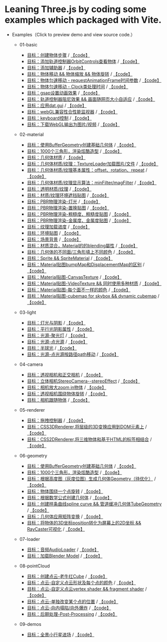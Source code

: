 # Leaning Three.js by coding some examples which packaged with Vite.
- Examples（Click to preview demo and view source code.）
  - 01-basic
    - [目标：创建物体步骤](https://mcc1999.github.io/learning-threejs/src/pages/01-basic_01-main.html) / [【code】](src/examples/01-basic/01-main.ts)
    - [目标：添加轨道控制器OrbitControls查看物体](https://mcc1999.github.io/learning-threejs/src/pages/01-basic_02-main.html) / [【code】](src/examples/01-basic/02-main.ts)
    - [目标：添加辅助器](https://mcc1999.github.io/learning-threejs/src/pages/01-basic_03-main.html) / [【code】](src/examples/01-basic/03-main.ts)
    - [目标：物体移动 && 物体缩放 && 物体旋转](https://mcc1999.github.io/learning-threejs/src/pages/01-basic_04-main.html) / [【code】](src/examples/01-basic/04-main.ts)
    - [目标：物体匀速移动 - requestAnimationFrame时间参数](https://mcc1999.github.io/learning-threejs/src/pages/01-basic_05-main.html) / [【code】](src/examples/01-basic/05-main.ts)
    - [目标：物体匀速移动 - Clock类处理时间](https://mcc1999.github.io/learning-threejs/src/pages/01-basic_06-main.html) / [【code】](src/examples/01-basic/06-main.ts)
    - [目标：gsap设置动画效果](https://mcc1999.github.io/learning-threejs/src/pages/01-basic_07-main.html) / [【code】](src/examples/01-basic/07-main.ts)
    - [目标：轨道控制器阻尼效果 && 画面随网页大小自适应](https://mcc1999.github.io/learning-threejs/src/pages/01-basic_08-main.html) / [【code】](src/examples/01-basic/08-main.ts)
    - [目标：应用dat.gui](https://mcc1999.github.io/learning-threejs/src/pages/01-basic_09-main.html) / [【code】](src/examples/01-basic/09-main.ts)
    - [目标：webGL兼容性合性能监视器](https://mcc1999.github.io/learning-threejs/src/pages/01-basic_11-main.html) / [【code】](src/examples/01-basic/11-main.ts)
    - [目标：keyboard控制](https://mcc1999.github.io/learning-threejs/src/pages/01-basic_12-main.html) / [【code】](src/examples/01-basic/12-main.ts)
    - [目标：下载WebGL输出为图片/视频](https://mcc1999.github.io/learning-threejs/src/pages/01-basic_13-main.html) / [【code】](src/examples/01-basic/13-main.ts)

  - 02-material
    - [目标：使用BufferGeometry创建基础几何体](https://mcc1999.github.io/learning-threejs/src/pages/02-material_01-main.html) / [【code】](src/examples/02-material/01-main.ts)
    - [目标：1000个三角形，渲染炫酷造型](https://mcc1999.github.io/learning-threejs/src/pages/02-material_02-main.html) / [【code】](src/examples/02-material/02-main.ts)
    - [目标：几何体材质](https://mcc1999.github.io/learning-threejs/src/pages/02-material_03-main.html) / [【code】](src/examples/02-material/03-main.ts)
    - [目标：几何体材质/纹理：TextureLoader加载图片/文件](https://mcc1999.github.io/learning-threejs/src/pages/02-material_04-main.html) / [【code】](src/examples/02-material/04-main.ts)
    - [目标：几何体材质/纹理基本属性：offset、rotation、repeat](https://mcc1999.github.io/learning-threejs/src/pages/02-material_05-main.html) / [【code】](src/examples/02-material/05-main.ts)
    - [目标：几何体材质/纹理显示算法：minFilter/magFilter](https://mcc1999.github.io/learning-threejs/src/pages/02-material_06-main.html) / [【code】](src/examples/02-material/06-main.ts)
    - [目标：透明材质/纹理](https://mcc1999.github.io/learning-threejs/src/pages/02-material_07-main.html) / [【code】](src/examples/02-material/07-main.ts)
    - [目标：材质/纹理环境遮挡贴图](https://mcc1999.github.io/learning-threejs/src/pages/02-material_08-main.html) / [【code】](src/examples/02-material/08-main.ts)
    - [目标：PBR物理渲染-灯光](https://mcc1999.github.io/learning-threejs/src/pages/02-material_09-main.html) / [【code】](src/examples/02-material/09-main.ts)
    - [目标：PBR物理渲染-置换贴图](https://mcc1999.github.io/learning-threejs/src/pages/02-material_10-main.html) / [【code】](src/examples/02-material/10-main.ts)
    - [目标：PBR物理渲染-粗糙度、粗糙度贴图](https://mcc1999.github.io/learning-threejs/src/pages/02-material_11-main.html) / [【code】](src/examples/02-material/11-main.ts)
    - [目标：PBR物理渲染-金属度、金属度贴图](https://mcc1999.github.io/learning-threejs/src/pages/02-material_12-main.html) / [【code】](src/examples/02-material/12-main.ts)
    - [目标：纹理加载进度](https://mcc1999.github.io/learning-threejs/src/pages/02-material_13-main.html) / [【code】](src/examples/02-material/13-main.ts)
    - [目标：环境贴图](https://mcc1999.github.io/learning-threejs/src/pages/02-material_14-main.html) / [【code】](src/examples/02-material/14-main.ts)
    - [目标：场景背景](https://mcc1999.github.io/learning-threejs/src/pages/02-material_15-main.html) / [【code】](src/examples/02-material/15-main.ts)
    - [目标：材质混合，Material的的blending屬性](https://mcc1999.github.io/learning-threejs/src/pages/02-material_16-main.html) / [【code】](src/examples/02-material/16-main.ts)
    - [目标：几何体的不同面/三角形填上不同颜色](https://mcc1999.github.io/learning-threejs/src/pages/02-material_17-main.html) / [【code】](src/examples/02-material/17-main.ts)
    - [目标：Sprite && SpriteMaterial](https://mcc1999.github.io/learning-threejs/src/pages/02-material_18-main.html) / [【code】](src/examples/02-material/18-main.ts)
    - [目标：Material贴图bumpMap和DisplacementMap的区别](https://mcc1999.github.io/learning-threejs/src/pages/02-material_19-main.html) / [【code】](src/examples/02-material/19-main.ts)
    - [目标：Material贴图-CanvasTexture](https://mcc1999.github.io/learning-threejs/src/pages/02-material_20-main.html) / [【code】](src/examples/02-material/20-main.ts)
    - [目标：Material贴图-VideoTexture && 同时使用多种材质](https://mcc1999.github.io/learning-threejs/src/pages/02-material_21-main.html) / [【code】](src/examples/02-material/21-main.ts)
    - [目标：Material贴图-每个面不一样的颜色](https://mcc1999.github.io/learning-threejs/src/pages/02-material_22-main.html) / [【code】](src/examples/02-material/22-main.ts)
    - [目标：Material贴图-cubemap for skybox && dynamic cubemap](https://mcc1999.github.io/learning-threejs/src/pages/02-material_23-main.html) / [【code】](src/examples/02-material/23-main.ts)

  - 03-light
    - [目标：灯光与阴影](https://mcc1999.github.io/learning-threejs/src/pages/03-light_01-main.html) / [【code】](src/examples/03-light/01-main.ts)
    - [目标：平行光阴影属性](https://mcc1999.github.io/learning-threejs/src/pages/03-light_02-main.html) / [【code】](src/examples/03-light/02-main.ts)
    - [目标：光源-聚光灯](https://mcc1999.github.io/learning-threejs/src/pages/03-light_03-main.html) / [【code】](src/examples/03-light/03-main.ts)
    - [目标：光源-点光源](https://mcc1999.github.io/learning-threejs/src/pages/03-light_04-main.html) / [【code】](src/examples/03-light/04-main.ts)
    - [目标：半球光](https://mcc1999.github.io/learning-threejs/src/pages/03-light_05-main.html) / [【code】](src/examples/03-light/05-main.ts)
    - [目标：光源-点光源按路径path移动](https://mcc1999.github.io/learning-threejs/src/pages/03-light_06-main.html) / [【code】](src/examples/03-light/06-main.ts)

  - 04-camera
    - [目标：透视相机和正交相机](https://mcc1999.github.io/learning-threejs/src/pages/04-camera_02-main.html) / [【code】](src/examples/04-camera/02-main.ts)
    - [目标：立体相机StereoCamera--stereoEffect](https://mcc1999.github.io/learning-threejs/src/pages/04-camera_03-main.html) / [【code】](src/examples/04-camera/03-main.ts)
    - [目标：相机放大zoom in物体](https://mcc1999.github.io/learning-threejs/src/pages/04-camera_04-main.html) / [【code】](src/examples/04-camera/04-main.ts)
    - [目标：透视相机围绕物体旋转](https://mcc1999.github.io/learning-threejs/src/pages/04-camera_05-main.html) / [【code】](src/examples/04-camera/05-main.ts)
    - [目标：相机跟随物体](https://mcc1999.github.io/learning-threejs/src/pages/04-camera_1-main.html) / [【code】](src/examples/04-camera/1-main.ts)

  - 05-renderer
    - [目标：拖拽控制器](https://mcc1999.github.io/learning-threejs/src/pages/05-renderer_01-main.html) / [【code】](src/examples/05-renderer/01-main.ts)
    - [目标：CSS3DRenderer,将层级的3D变换应用到DOM元素上](https://mcc1999.github.io/learning-threejs/src/pages/05-renderer_02-main.html) / [【code】](src/examples/05-renderer/02-main.ts)
    - [目标：CSS2DRenderer,将三维物体和基于HTML的标签相结合](https://mcc1999.github.io/learning-threejs/src/pages/05-renderer_03-main.html) / [【code】](src/examples/05-renderer/03-main.ts)

  - 06-geometry
    - [目标：使用BufferGeometry创建基础几何体](https://mcc1999.github.io/learning-threejs/src/pages/06-geometry_01-main.html) / [【code】](src/examples/06-geometry/01-main.ts)
    - [目标：1000个三角形，渲染炫酷造型](https://mcc1999.github.io/learning-threejs/src/pages/06-geometry_02-main.html) / [【code】](src/examples/06-geometry/02-main.ts)
    - [目标：根据高度图（灰度位图）生成几何体Geometry（待优化）](https://mcc1999.github.io/learning-threejs/src/pages/06-geometry_03-main.html) / [【code】](src/examples/06-geometry/03-main.ts)
    - [目标：物体围绕一个点旋转](https://mcc1999.github.io/learning-threejs/src/pages/06-geometry_04-main.html) / [【code】](src/examples/06-geometry/04-main.ts)
    - [目标：根据数学公式创建几何体](https://mcc1999.github.io/learning-threejs/src/pages/06-geometry_05-main.html) / [【code】](src/examples/06-geometry/05-main.ts)
    - [目标：创建样条曲线spline curve && 管道缓冲几何体TubeGeometry](https://mcc1999.github.io/learning-threejs/src/pages/06-geometry_06-main.html) / [【code】](src/examples/06-geometry/06-main.ts)
    - [目标：几何体应用矩阵变换](https://mcc1999.github.io/learning-threejs/src/pages/06-geometry_07-main.html) / [【code】](src/examples/06-geometry/07-main.ts)
    - [目标：将物体的3D坐标position转化为屏幕上的2D坐标 && RayCaster可视化](https://mcc1999.github.io/learning-threejs/src/pages/06-geometry_08-main.html) / [【code】](src/examples/06-geometry/08-main.ts)

  - 07-loader
    - [目标：音频AudioLoader](https://mcc1999.github.io/learning-threejs/src/pages/07-loader_01-main.html) / [【code】](src/examples/07-loader/01-main.ts)
    - [目标：加载Blender Model](https://mcc1999.github.io/learning-threejs/src/pages/07-loader_02-main.html) / [【code】](src/examples/07-loader/02-main.ts)

  - 08-pointCloud
    - [目标：创建点云-老牛扛Cube](https://mcc1999.github.io/learning-threejs/src/pages/08-pointCloud_01-main.html) / [【code】](src/examples/08-pointCloud/01-main.ts)
    - [目标：点云-自定义点云形状及每个点的颜色](https://mcc1999.github.io/learning-threejs/src/pages/08-pointCloud_02-main.html) / [【code】](src/examples/08-pointCloud/02-main.ts)
    - [目标：点云-自定义点云vertex shader && fragment shader](https://mcc1999.github.io/learning-threejs/src/pages/08-pointCloud_03-main.html) / [【code】](src/examples/08-pointCloud/03-main.ts)
    - [目标：点云-单独改变某个点的位置](https://mcc1999.github.io/learning-threejs/src/pages/08-pointCloud_04-main.html) / [【code】](src/examples/08-pointCloud/04-main.ts)
    - [目标：点云-向内塌陷/向外爆炸](https://mcc1999.github.io/learning-threejs/src/pages/08-pointCloud_05-main.html) / [【code】](src/examples/08-pointCloud/05-main.ts)
    - [目标：后期处理-Post-Processing](https://mcc1999.github.io/learning-threejs/src/pages/08-pointCloud_06-main.html) / [【code】](src/examples/08-pointCloud/06-main.ts)

  - 09-demos
    - [目标：全景小行星进场](https://mcc1999.github.io/learning-threejs/src/pages/09-demos_01-main.html) / [【code】](src/examples/09-demos/01-main.ts)



